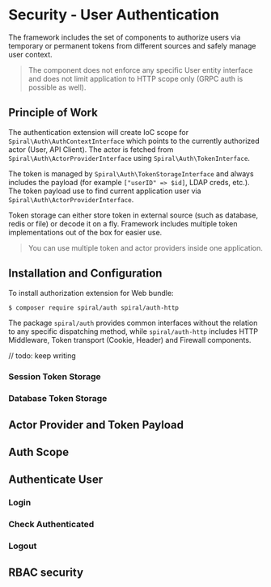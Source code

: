 # Security - User Authentication
The framework includes the set of components to authorize users via temporary or permanent tokens from different
sources and safely manage user context.

> The component does not enforce any specific User entity interface and does not limit application to HTTP scope only 
> (GRPC auth is possible as well).

## Principle of Work
The authentication extension will create IoC scope for `Spiral\Auth\AuthContextInterface` which points to the currently authorized actor 
(User, API Client). The actor is fetched from `Spiral\Auth\ActorProviderInterface` using `Spiral\Auth\TokenInterface`.

The token is managed by `Spiral\Auth\TokenStorageInterface` and always includes the payload (for example `["userID" => $id]`, LDAP creds, etc.). 
The token payload use to find current application user via `Spiral\Auth\ActorProviderInterface`.

Token storage can either store token in external source (such as database, redis or file) or decode it on a fly. Framework
includes multiple token implementations out of the box for easier use. 

> You can use multiple token and actor providers inside one application.

## Installation and Configuration
To install authorization extension for Web bundle:

```bash
$ composer require spiral/auth spiral/auth-http
```

The package `spiral/auth` provides common interfaces without the relation to any specific dispatching method, while
`spiral/auth-http` includes HTTP Middleware, Token transport (Cookie, Header) and Firewall components.

// todo: keep writing

### Session Token Storage

### Database Token Storage

## Actor Provider and Token Payload

## Auth Scope

## Authenticate User

### Login

### Check Authenticated

### Logout

## RBAC security

